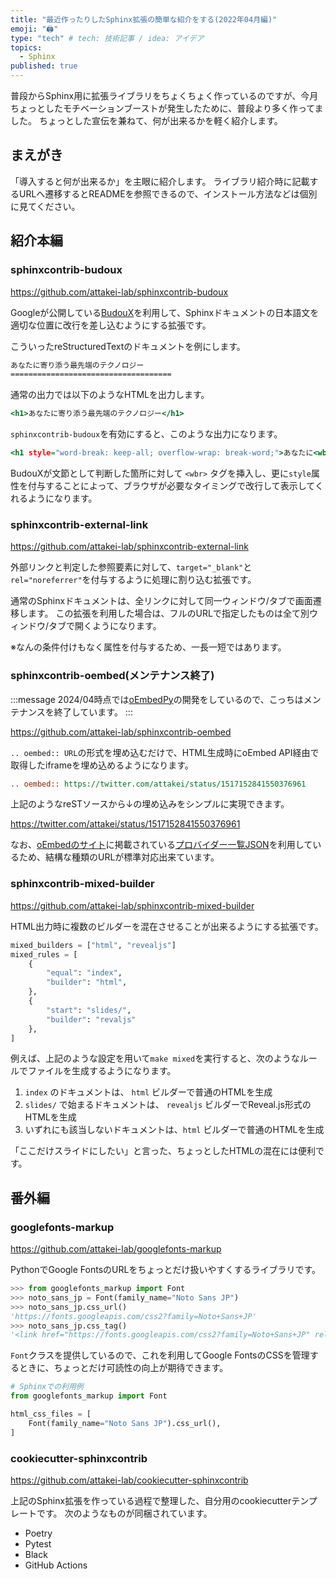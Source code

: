 ```yaml
---
title: "最近作ったりしたSphinx拡張の簡単な紹介をする(2022年04月編)"
emoji: "🖨"
type: "tech" # tech: 技術記事 / idea: アイデア
topics:
  - Sphinx
published: true
---
```


普段からSphinx用に拡張ライブラリをちょくちょく作っているのですが、今月ちょっとしたモチベーションブーストが発生したために、普段より多く作ってました。
ちょっとした宣伝を兼ねて、何が出来るかを軽く紹介します。

## まえがき

「導入すると何が出来るか」を主眼に紹介します。
ライブラリ紹介時に記載するURLへ遷移するとREADMEを参照できるので、インストール方法などは個別に見てください。

## 紹介本編

### sphinxcontrib-budoux

https://github.com/attakei-lab/sphinxcontrib-budoux

Googleが公開している[BudouX](https://github.com/google/budoux)を利用して、Sphinxドキュメントの日本語文を適切な位置に改行を差し込むようにする拡張です。

こういったreStructuredTextのドキュメントを例にします。

```rest:index.rst
あなたに寄り添う最先端のテクノロジー
====================================
```

通常の出力では以下のようなHTMLを出力します。

```html:before.html
<h1>あなたに寄り添う最先端のテクノロジー</h1>
```

`sphinxcontrib-budoux`を有効にすると、このような出力になります。

```html:after.html
<h1 style="word-break: keep-all; overflow-wrap: break-word;">あなたに<wbr/>寄り添う<wbr/>最先端の<wbr/>テクノロジー</h1>
```

BudouXが文節として判断した箇所に対して `<wbr>` タグを挿入し、更に`style`属性を付与することによって、ブラウザが必要なタイミングで改行して表示してくれるようになります。

### sphinxcontrib-external-link

https://github.com/attakei-lab/sphinxcontrib-external-link

外部リンクと判定した参照要素に対して、`target="_blank"`と`rel="noreferrer"`を付与するように処理に割り込む拡張です。

通常のSphinxドキュメントは、全リンクに対して同一ウィンドウ/タブで画面遷移します。
この拡張を利用した場合は、フルのURLで指定したものは全て別ウィンドウ/タブで開くようになります。

※なんの条件付けもなく属性を付与するため、一長一短ではあります。

### sphinxcontrib-oembed(メンテナンス終了)

:::message
2024/04時点では[oEmbedPy](https://github.com/attakei/oEmbedPy)の開発をしているので、こっちはメンテナンスを終了しています。
:::

https://github.com/attakei-lab/sphinxcontrib-oembed

`.. oembed:: URL`の形式を埋め込むだけで、HTML生成時にoEmbed API経由で取得したiframeを埋め込めるようになります。

```rest
.. oembed:: https://twitter.com/attakei/status/1517152841550376961
```

上記のようなreSTソースから↓の埋め込みをシンプルに実現できます。

https://twitter.com/attakei/status/1517152841550376961

なお、[oEmbedのサイト](https://oembed.com/)に掲載されている[プロバイダー一覧JSON](https://oembed.com/providers.json)を利用しているため、結構な種類のURLが標準対応出来ています。

### sphinxcontrib-mixed-builder

https://github.com/attakei-lab/sphinxcontrib-mixed-builder

HTML出力時に複数のビルダーを混在させることが出来るようにする拡張です。

```python:conf.py
mixed_builders = ["html", "revealjs"]
mixed_rules = [
    {
        "equal": "index",
        "builder": "html",
    },
    {
        "start": "slides/",
        "builder": "revaljs"
    },
]
```

例えば、上記のような設定を用いて`make mixed`を実行すると、次のようなルールでファイルを生成するようになります。

1. `index` のドキュメントは、 `html` ビルダーで普通のHTMLを生成
1. `slides/` で始まるドキュメントは、 `revealjs` ビルダーでReveal.js形式のHTMLを生成
1. いずれにも該当しないドキュメントは、`html` ビルダーで普通のHTMLを生成

「ここだけスライドにしたい」と言った、ちょっとしたHTMLの混在には便利です。

## 番外編

### googlefonts-markup

https://github.com/attakei-lab/googlefonts-markup

PythonでGoogle FontsのURLをちょっとだけ扱いやすくするライブラリです。

```python
>>> from googlefonts_markup import Font
>>> noto_sans_jp = Font(family_name="Noto Sans JP")
>>> noto_sans_jp.css_url()
'https://fonts.googleapis.com/css2?family=Noto+Sans+JP'
>>> noto_sans_jp.css_tag()
'<link href="https://fonts.googleapis.com/css2?family=Noto+Sans+JP" rel="stylesheet">'
```

`Font`クラスを提供しているので、これを利用してGoogle FontsのCSSを管理するときに、ちょっとだけ可読性の向上が期待できます。

```python:conf.py
# Sphinxでの利用例
from googlefonts_markup import Font

html_css_files = [
    Font(family_name="Noto Sans JP").css_url(),
]
```

### cookiecutter-sphinxcontrib

https://github.com/attakei-lab/cookiecutter-sphinxcontrib

上記のSphinx拡張を作っている過程で整理した、自分用のcookiecutterテンプレートです。
次のようなものが同梱されています。

- Poetry
- Pytest
- Black
- GitHub Actions
